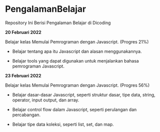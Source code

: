 # PengalamanBelajar

Repository Ini Berisi Pengalaman Belajar di Dicoding


**20 Februari 2022**  

Belajar kelas Memulai Pemrograman dengan Javascript. (Progres 21%)

  * Belajar tentang apa itu Javascript dan alasan menggunakannya.

  * Belajar tools yang dapat digunakan untuk menjalankan bahasa pemrograman Javascript.


**23 Februari 2022**  

Belajar kelas Memulai Pemrograman dengan Javascript. (Progres 56%)

  * Belajar dasar-dasar Javascript, seperti struktur dasar, tipe data, string, operator, input output, dan array.

  * Belajar control flow dalam Javascript, seperti perulangan dan percabangan.

  * Belajar tipe data koleksi, seperti list, set, dan map.
